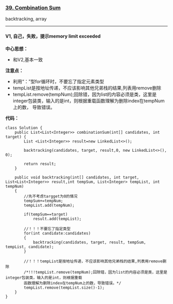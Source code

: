 ### [39. Combination Sum](https://leetcode.com/problems/combination-sum/)

backtracking, array

---

#### V1, 自己，失败，提示memory limit exceeded

**中心思想：**
- 和V2,基本一致

**注意点：**
- 利用“：”型for循环时，不要忘了指定元素类型
- tempList是按地址传递，不应该影响其他兄弟栈的结果,列表用remove删除
- tempList.remove(tempNum);回除错，因为list的内容必须是类，这里是integer包装类，输入的是int，则根据重载函数理解为删除index在tempNum上的数，
导致错误。

**代码：**
```
class Solution {
    public List<List<Integer>> combinationSum(int[] candidates, int target) {
        List <List<Integer>> result=new LinkedList<>();
        
        backtracking(candidates, target, result,0, new LinkedList<>(), 0);
        
        return result;
    }
    
    public void backtracking(int[] candidates, int target, List<List<Integer>> result,int tempSum, List<Integer> tempList, int tempNum)
    {
        //先不考虑targget为0的情况
        tempSum+=tempNum;
        tempList.add(tempNum);
        
        if(tempSum==target)
            result.add(tempList);
        
        //！！！不要忘了指定类型
        for(int candidate:candidates)
        {
            backtracking(candidates, target, result, tempSum, tempList, candidate);
        }
        
        //！！！tempList是按地址传递，不应该影响其他兄弟栈的结果,列表用remove删除
        /*!!!tempList.remove(tempNum);回除错，因为list的内容必须是类，这里是integer包装类，输入的是int，则根据重载
        函数理解为删除index在tempNum上的数，导致错误。*/
        tempList.remove(tempList.size()-1);
    }
}
```
